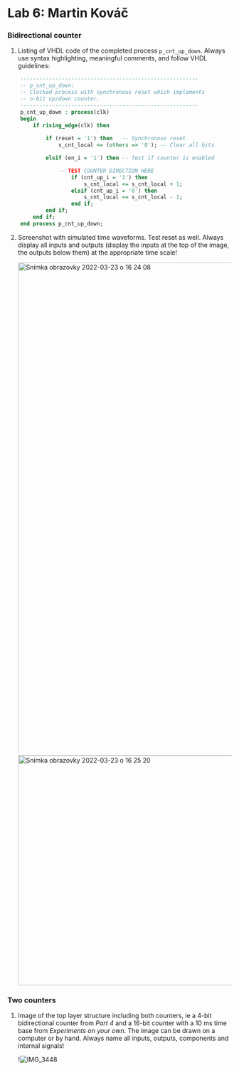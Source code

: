 # Lab 6: Martin Kováč

### Bidirectional counter

1. Listing of VHDL code of the completed process `p_cnt_up_down`. Always use syntax highlighting, meaningful comments, and follow VHDL guidelines:

```vhdl
    --------------------------------------------------------
    -- p_cnt_up_down:
    -- Clocked process with synchronous reset which implements
    -- n-bit up/down counter.
    --------------------------------------------------------
    p_cnt_up_down : process(clk)
    begin
        if rising_edge(clk) then
        
            if (reset = '1') then   -- Synchronous reset
                s_cnt_local <= (others => '0'); -- Clear all bits

            elsif (en_i = '1') then -- Test if counter is enabled

                -- TEST COUNTER DIRECTION HERE
                    if (cnt_up_i = '1') then
                        s_cnt_local <= s_cnt_local + 1;
                    elsif (cnt_up_i = '0') then    
                        s_cnt_local <= s_cnt_local - 1;
                    end if;    
            end if;
        end if;
    end process p_cnt_up_down;
```

2. Screenshot with simulated time waveforms. Test reset as well. Always display all inputs and outputs (display the inputs at the top of the image, the outputs below them) at the appropriate time scale!

   <img width="1109" alt="Snímka obrazovky 2022-03-23 o 16 24 08" src="https://user-images.githubusercontent.com/99388246/159734785-e8774b7c-feef-4cdb-b48d-db4816fccfc7.png">
    <img width="517" alt="Snímka obrazovky 2022-03-23 o 16 25 20" src="https://user-images.githubusercontent.com/99388246/159740823-f5aa717c-0df4-4c18-9709-429ecb86c1e7.png">


### Two counters

1. Image of the top layer structure including both counters, ie a 4-bit bidirectional counter from *Part 4* and a 16-bit counter with a 10 ms time base from *Experiments on your own*. The image can be drawn on a computer or by hand. Always name all inputs, outputs, components and internal signals!

   !![IMG_3448](https://user-images.githubusercontent.com/99388246/159741071-cecfef8c-a7fc-41e6-adba-cae642ef0e35.jpg)

